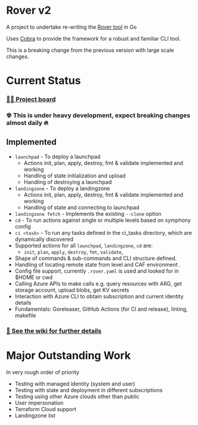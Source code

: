 # Rover v2

A project to undertake re-writing the [Rover tool](https://github.com/aztfmod/rover) in Go

Uses [Cobra](https://github.com/spf13/cobra) to provide the framework for a robust and familiar CLI tool.

This is a breaking change from the previous version with large scale changes.

# Current Status

### [👷‍♂️ Project board](https://github.com/orgs/aztfmod/projects/28?card_filter_query=label%3Arover-go)
### ☢ This is under heavy development, expect breaking changes almost daily 🔥

## Implemented 

- `launchpad` - To deploy a launchpad
  - Actions init, plan, apply, destroy, fmt & validate implemented and working
  - Handling of state initialization and upload
  - Handling of destroying a launchpad
- `landingzone` - To deploy a landingzone
  - Actions init, plan, apply, destroy, fmt & validate implemented and working
  - Handling of state and connecting to launchpad
- `landingzone fetch` - Implements the existing `--clone` option
- `cd` - To run actions against single or multiple levels based on symphony config
- `ci <task>` - To run any tasks defined in the ci_tasks directory, which are dynamically discovered
- Supported actions for all `launchpad`, `landingzone`, `cd` are:
  - `init`, `plan`, `apply`, `destroy`, `fmt`, `validate`, 
- Shape of commands & sub-commands and CLI structure defined.
- Handling of locating remote state from level and CAF environment .
- Config file support, currently `.rover.yaml` is used and looked for in $HOME or cwd
- Calling Azure APIs to make calls e.g. query resources with ARG, get storage account, upload blobs, get KV secrets
- Interaction with Azure CLI to obtain subscription and current identity details
- Fundamentals: Goreleaser, GitHub Actions (for CI and release), linting, makefile

### [📝 See the wiki for further details](https://github.com/aztfmod/rovergo/wiki)

# Major Outstanding Work

In very rough order of priority

- Testing with managed identity (system and user)
- Testing with state and deployment in different subscriptions
- Testing using other Azure clouds other than public
- User impersonation
- Terraform Cloud support
- Landingzone list
